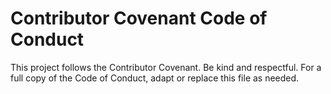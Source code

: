 # Contributor Covenant Code of Conduct

This project follows the Contributor Covenant. Be kind and respectful. For a full copy of the Code of Conduct, adapt or replace this file as needed.
